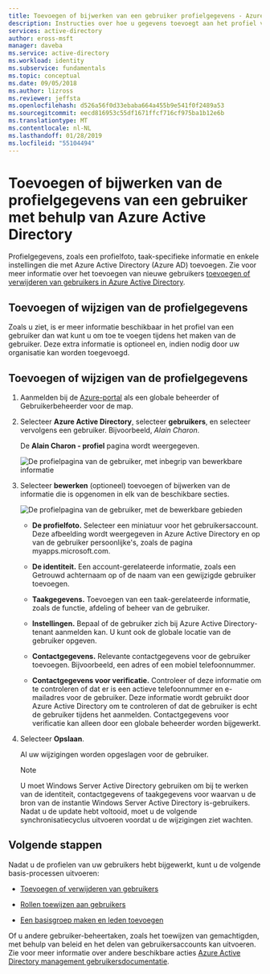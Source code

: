 ```yaml
---
title: Toevoegen of bijwerken van een gebruiker profielgegevens - Azure Active Directory | Microsoft Docs
description: Instructies over hoe u gegevens toevoegt aan het profiel van een gebruiker in Azure Active Directory, met inbegrip van de details van een afbeelding en de taak.
services: active-directory
author: eross-msft
manager: daveba
ms.service: active-directory
ms.workload: identity
ms.subservice: fundamentals
ms.topic: conceptual
ms.date: 09/05/2018
ms.author: lizross
ms.reviewer: jeffsta
ms.openlocfilehash: d526a56f0d33ebaba664a455b9e541f0f2489a53
ms.sourcegitcommit: eecd816953c55df1671ffcf716cf975ba1b12e6b
ms.translationtype: MT
ms.contentlocale: nl-NL
ms.lasthandoff: 01/28/2019
ms.locfileid: "55104494"
---
```

# <a name="add-or-update-a-users-profile-information-using-azure-active-directory"></a>Toevoegen of bijwerken van de profielgegevens van een gebruiker met behulp van Azure Active Directory
Profielgegevens, zoals een profielfoto, taak-specifieke informatie en enkele instellingen die met Azure Active Directory (Azure AD) toevoegen. Zie voor meer informatie over het toevoegen van nieuwe gebruikers [toevoegen of verwijderen van gebruikers in Azure Active Directory](add-users-azure-active-directory.md).

## <a name="add-or-change-profile-information"></a>Toevoegen of wijzigen van de profielgegevens
Zoals u ziet, is er meer informatie beschikbaar in het profiel van een gebruiker dan wat kunt u om toe te voegen tijdens het maken van de gebruiker. Deze extra informatie is optioneel en, indien nodig door uw organisatie kan worden toegevoegd.

## <a name="to-add-or-change-profile-information"></a>Toevoegen of wijzigen van de profielgegevens
1. Aanmelden bij de [Azure-portal](https://portal.azure.com/) als een globale beheerder of Gebruikerbeheerder voor de map.

2. Selecteer **Azure Active Directory**, selecteer **gebruikers**, en selecteer vervolgens een gebruiker. Bijvoorbeeld, _Alain Charon_.

    De **Alain Charon - profiel** pagina wordt weergegeven.

    ![De profielpagina van de gebruiker, met inbegrip van bewerkbare informatie](media/active-directory-users-profile-azure-portal/user-profile-all-blade.png)

3. Selecteer **bewerken** (optioneel) toevoegen of bijwerken van de informatie die is opgenomen in elk van de beschikbare secties.

    ![De profielpagina van de gebruiker, met de bewerkbare gebieden](media/active-directory-users-profile-azure-portal/user-profile-edit.png)

    - **De profielfoto.** Selecteer een miniatuur voor het gebruikersaccount. Deze afbeelding wordt weergegeven in Azure Active Directory en op van de gebruiker persoonlijke's, zoals de pagina myapps.microsoft.com.

    - **De identiteit.** Een account-gerelateerde informatie, zoals een Getrouwd achternaam op of de naam van een gewijzigde gebruiker toevoegen. 

    - **Taakgegevens.** Toevoegen van een taak-gerelateerde informatie, zoals de functie, afdeling of beheer van de gebruiker.

    - **Instellingen.** Bepaal of de gebruiker zich bij Azure Active Directory-tenant aanmelden kan. U kunt ook de globale locatie van de gebruiker opgeven.

    - **Contactgegevens.** Relevante contactgegevens voor de gebruiker toevoegen. Bijvoorbeeld, een adres of een mobiel telefoonnummer.

    - **Contactgegevens voor verificatie.** Controleer of deze informatie om te controleren of dat er is een actieve telefoonnummer en e-mailadres voor de gebruiker. Deze informatie wordt gebruikt door Azure Active Directory om te controleren of dat de gebruiker is echt de gebruiker tijdens het aanmelden. Contactgegevens voor verificatie kan alleen door een globale beheerder worden bijgewerkt.

4. Selecteer **Opslaan**.

    Al uw wijzigingen worden opgeslagen voor de gebruiker.

    >[!Note]
    >U moet Windows Server Active Directory gebruiken om bij te werken van de identiteit, contactgegevens of taakgegevens voor waarvan u de bron van de instantie Windows Server Active Directory is-gebruikers. Nadat u de update hebt voltooid, moet u de volgende synchronisatiecyclus uitvoeren voordat u de wijzigingen ziet wachten.

## <a name="next-steps"></a>Volgende stappen
Nadat u de profielen van uw gebruikers hebt bijgewerkt, kunt u de volgende basis-processen uitvoeren:

- [Toevoegen of verwijderen van gebruikers](add-users-azure-active-directory.md)

- [Rollen toewijzen aan gebruikers](active-directory-users-assign-role-azure-portal.md)

- [Een basisgroep maken en leden toevoegen](active-directory-groups-create-azure-portal.md)

Of u andere gebruiker-beheertaken, zoals het toewijzen van gemachtigden, met behulp van beleid en het delen van gebruikersaccounts kan uitvoeren. Zie voor meer informatie over andere beschikbare acties [Azure Active Directory management gebruikersdocumentatie](../users-groups-roles/index.yml).
